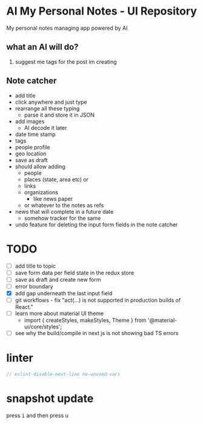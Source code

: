 # AI My Personal Notes - UI Repository

My personal notes managing app powered by AI

## what an AI will do?
1. suggest me tags for the post im creating

## Note catcher
- add title
- click anywhere and just type
- rearrange all these typing
    - parse it and store it in JSON
- add images
    - AI decode it later
- date time stamp
- tags
- people profile
- geo location
- save as draft
- should allow adding 
    - people
    - places (state, area etc) or 
    - links 
    - organizations
        - like news paper
    - or whatever to the notes as refs
- news that will complete in a future date
    - somehow tracker for the same
- undo feature for deleting the input form fields in the note catcher

# TODO
- [ ] add title to topic
- [ ] save form data per field state in the redux store
- [ ] save as draft and create new form
- [ ] error boundary
- [x] add gap underneath the last input field
- [ ] git workflows - fix "act(...) is not supported in production builds of React."
- [ ] learn more about material UI theme 
    - import { createStyles, makeStyles, Theme } from '@material-ui/core/styles';
- [ ] see why the build/compile in next js is not showing bad TS errors

# linter
```ts
// eslint-disable-next-line no-unused-vars
```

# snapshot update
press <kbd>i</kbd> and then press <kbd>u</kbd>